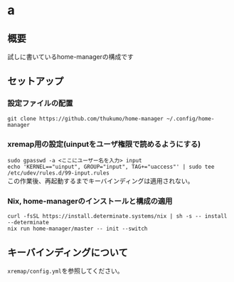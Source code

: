 
# a

## 概要

試しに書いているhome-managerの構成です

## セットアップ

### 設定ファイルの配置

`git clone https://github.com/thukumo/home-manager ~/.config/home-manager`

### xremap用の設定(uinputをユーザ権限で読めるようにする)

`sudo gpasswd -a <ここにユーザー名を入力> input`\
`echo 'KERNEL=="uinput", GROUP="input", TAG+="uaccess"' | sudo tee /etc/udev/rules.d/99-input.rules`\
この作業後、再起動するまでキーバインディングは適用されない。

### Nix, home-managerのインストールと構成の適用

`curl -fsSL https://install.determinate.systems/nix | sh -s -- install --determinate`\
`nix run home-manager/master -- init --switch`

## キーバインディングについて

`xremap/config.yml`を参照してください。

